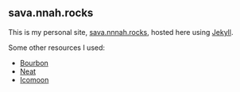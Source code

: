 ## sava.nnah.rocks

This is my personal site, [sava.nnnah.rocks](http://sava.nnah.rocks/), hosted here using [Jekyll](https://jekyllrb.com/).

Some other resources I used:
- [Bourbon](http://bourbon.io/)
- [Neat](http://neat.bourbon.io/)
- [Icomoon](https://icomoon.io/)